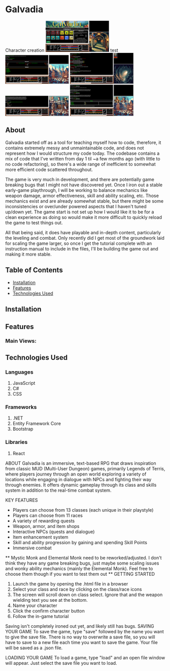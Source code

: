 # Galvadia
  Character creation <img src="images/screenshots/character_creation.png" alt="character creation" width=200 /> test <img src="images/screenshots/inventory.png" alt="inventory" width=200 /> <img src="images/screenshots/kobold_caves.png" alt="kobold caves" width=200 /> <img src="images/screenshots/town_square.png" alt="town square" width=200 /> <img src="images/screenshots/weapon_shop.png" alt="weapon shop" width=200 />
## About

Galvadia started off as a tool for teaching myself how to code, therefore, it contains extremely messy and unmaintainable code, and does not represent how I would structure my code today. The codebase contains a mix of code that I've written from day 1 til ~a few months ago (with little to no code refactoring), so there's a wide range of inefficient to somewhat more efficient code scattered throughout.

The game is very much in development, and there are potentially game breaking bugs that I might not have discovered yet. Once I iron out a stable early-game playthrough, I will be working to balance mechanics like weapon damage, armor effectiveness, skill and ability scaling, etc. Those mechanics exist and are already somewhat stable, but there might be some inconsistencies or over/under powered aspects that I haven't tuned up/down yet. The game start is not set up how I would like it to be for a clean experience as doing so would make it more difficult to quickly reload the game to test things out.

All that being said, it does have playable and in-depth content, particularly the leveling and combat. Only recently did I get most of the groundwork laid for scaling the game larger, so once I get the tutorial complete with an instruction manual to include in the files, I'll be building the game out and making it more stable.

## Table of Contents
- [Installation](#installation)
- [Features](#features)
- [Technologies Used](#technologies-used)

## Installation

## Features

### Main Views:

  
## Technologies Used

### Languages
1. JavaScript
2. C#
3. CSS

### Frameworks
1. .NET
2. Entity Framework Core
3. Bootstrap

### Libraries
1. React






ABOUT
Galvadia is an immersive, text-based RPG that draws inspiration from classic MUD (Multi-User Dungeon) games, primarily Legends of Terris, where players journey through an open world exploring a variety of locations while engaging in dialogue with NPCs and fighting their way through enemies. It offers dynamic gameplay through its class and skills system in addition to the real-time combat system.

KEY FEATURES
- Players can choose from 13 classes (each unique in their playstyle)
- Players can choose from 11 races
- A variety of rewarding quests
- Weapon, armor, and item shops
- Interactive NPCs (quests and dialogue)
- Item enhancement system
- Skill and ability progression by gaining and spending Skill Points
- Immersive combat

** Mystic Monk and Elemental Monk need to be reworked/adjusted. I don't think they have any game breaking bugs, just maybe some scaling issues and wonky ability mechanics (mainly the Elemental Monk). Feel free to choose them though if you want to test them out **
GETTING STARTED
1. Launch the game by opening the .html file in a browser
2. Select your class and race by clicking on the class/race icons
3. The screen will scroll down on class select. Ignore that and the weapon wielding text you see at the bottom. 
4. Name your character
5. Click the confirm character button
6. Follow the in-game tutorial


Saving isn't completely ironed out yet, and likely still has bugs. 
SAVING YOUR GAME
To save the game, type "save" followed by the name you want to give the save file. There is no way to overwrite a save file, so you will have to save to a new file each time you want to save the game. Your file will be saved as a .json file.

LOADING YOUR GAME
To load a game, type "load" and an open file window will appear. Just select the save file you want to load.

